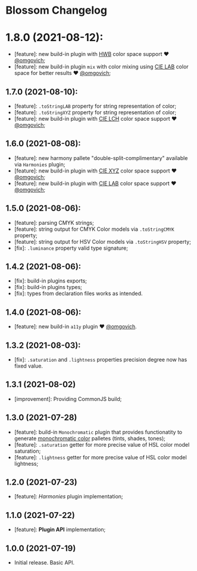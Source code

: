 # Blossom Changelog

# 1.8.0 (2021-08-12):

- [feature]: new build-in plugin with [HWB](https://en.wikipedia.org/wiki/HWB_color_model) color space support ❤️ [@omgovich](https://github.com/omgovich);
- [feature]: new build-in plugin `mix` with color mixing using [CIE LAB](https://en.wikipedia.org/wiki/Lab_color_space) color space for better results ❤️ [@omgovich](https://github.com/omgovich);

## 1.7.0 (2021-08-10):

- [feature]: `.toStringLAB` property for string representation of color;
- [feature]: `.toStringXYZ` property for string representation of color;
- [feature]: new build-in plugin with [CIE LCH](https://lea.verou.me/2020/04/lch-colors-in-css-what-why-and-how/) color space support ❤️ [@omgovich](https://github.com/omgovich);

## 1.6.0 (2021-08-08):

- [feature]: new harmony pallete "double-split-complimentary" available via `Harmonies` plugin;
- [feature]: new build-in plugin with [CIE XYZ](https://www.sttmedia.com/colormodel-xyz) color space support ❤️ [@omgovich](https://github.com/omgovich);
- [feature]: new build-in plugin with [CIE LAB](https://en.wikipedia.org/wiki/Lab_color_space) color space support ❤️ [@omgovich](https://github.com/omgovich);

## 1.5.0 (2021-08-06):

- [feature]: parsing CMYK strings;
- [feature]: string output for CMYK Color models via `.toStringCMYK` property;
- [feature]: string output for HSV Color models via `.toStringHSV` property;
- [fix]: `.luminance` property valid type signature;

## 1.4.2 (2021-08-06):

- [fix]: build-in plugins exports;
- [fix]: build-in plugins types;
- [fix]: types from declaration files works as intended.

## 1.4.0 (2021-08-06):

- [feature]: new build-in `a11y` plugin ❤️ [@omgovich](https://github.com/omgovich).

## 1.3.2 (2021-08-03):

- [fix]: `.saturation` and `.lightness` properties precision degree now has fixed value.

## 1.3.1 (2021-08-02)

- [improvement]: Providing CommonJS build;

## 1.3.0 (2021-07-28)

- [feature]: build-in `Monochromatic` plugin that provides functionatity to generate [monochromatic color](https://en.wikipedia.org/wiki/Monochromatic_color) palletes (tints, shades, tones);
- [feature]: `.saturation` getter for more precise value of HSL color model saturation;
- [feature]: `.lightness` getter for more precise value of HSL color model lightness;

## 1.2.0 (2021-07-23)

- [feature]: *Harmonies* plugin implementation;

## 1.1.0 (2021-07-22)

- [feature]: **Plugin API** implementation;

## 1.0.0 (2021-07-19)

- Initial release. Basic API.